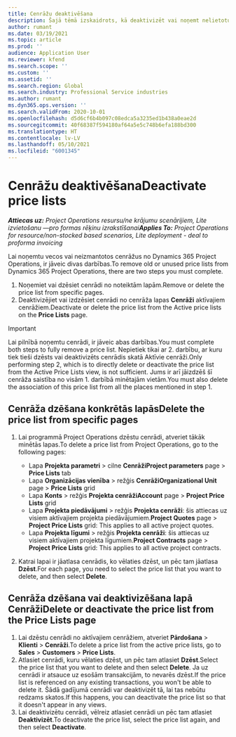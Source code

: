 ```yaml
---
title: Cenrāžu deaktivēšana
description: Šajā tēmā izskaidrots, kā deaktivizēt vai noņemt nelietotus vai vecus cenrāžus.
author: rumant
ms.date: 03/19/2021
ms.topic: article
ms.prod: ''
audience: Application User
ms.reviewer: kfend
ms.search.scope: ''
ms.custom: ''
ms.assetid: ''
ms.search.region: Global
ms.search.industry: Professional Service industries
ms.author: rumant
ms.dyn365.ops.version: ''
ms.search.validFrom: 2020-10-01
ms.openlocfilehash: d5d6cf6b4b097c08edca5a3235ed1b438a0eae2d
ms.sourcegitcommit: 40f68387f594180af64a5e5c748b6efa188bd300
ms.translationtype: HT
ms.contentlocale: lv-LV
ms.lasthandoff: 05/10/2021
ms.locfileid: "6001345"
---
```

# <a name="deactivate-price-lists"></a><span data-ttu-id="a1fef-103">Cenrāžu deaktivēšana</span><span class="sxs-lookup"><span data-stu-id="a1fef-103">Deactivate price lists</span></span> 

<span data-ttu-id="a1fef-104">_**Attiecas uz:** Project Operations resursu/ne krājumu scenārijiem, Lite izvietošanu —pro formas rēķinu izrakstīšanai_</span><span class="sxs-lookup"><span data-stu-id="a1fef-104">_**Applies To:** Project Operations for resource/non-stocked based scenarios, Lite deployment - deal to proforma invoicing_</span></span>

<span data-ttu-id="a1fef-105">Lai noņemtu vecos vai neizmantotos cenrāžus no Dynamics 365 Project Operations, ir jāveic divas darbības.</span><span class="sxs-lookup"><span data-stu-id="a1fef-105">To remove old or unused price lists from Dynamics 365 Project Operations, there are two steps you must complete.</span></span> 

1. <span data-ttu-id="a1fef-106">Noņemiet vai dzēsiet cenrādi no noteiktām lapām.</span><span class="sxs-lookup"><span data-stu-id="a1fef-106">Remove or delete the price list from specific pages.</span></span>
2. <span data-ttu-id="a1fef-107">Deaktivizējiet vai izdzēsiet cenrādi no cenrāža lapas **Cenrāži** aktīvajiem cenrāžiem.</span><span class="sxs-lookup"><span data-stu-id="a1fef-107">Deactivate or delete the price list from the Active price lists on the **Price Lists** page.</span></span>

>[!IMPORTANT]
> <span data-ttu-id="a1fef-108">Lai pilnībā noņemtu cenrādi, ir jāveic abas darbības.</span><span class="sxs-lookup"><span data-stu-id="a1fef-108">You must complete both steps to fully remove a price list.</span></span> <span data-ttu-id="a1fef-109">Nepietiek tikai ar 2. darbību, ar kuru tiek tieši dzēsts vai deaktivizēts cenrādis skatā Aktīvie cenrāži.</span><span class="sxs-lookup"><span data-stu-id="a1fef-109">Only performing step 2, which is to directly delete or deactivate the price list from the Active Price Lists view, is not sufficient.</span></span> <span data-ttu-id="a1fef-110">Jums ir arī jāizdzēš šī cenrāža saistība no visām 1. darbībā minētajām vietām.</span><span class="sxs-lookup"><span data-stu-id="a1fef-110">You must also delete the association of this price list from all the places mentioned in step 1.</span></span>

## <a name="delete-the-price-list-from-specific-pages"></a><span data-ttu-id="a1fef-111">Cenrāža dzēšana konkrētās lapās</span><span class="sxs-lookup"><span data-stu-id="a1fef-111">Delete the price list from specific pages</span></span>
1. <span data-ttu-id="a1fef-112">Lai programmā Project Operations dzēstu cenrādi, atveriet tākāk minētās lapas.</span><span class="sxs-lookup"><span data-stu-id="a1fef-112">To delete a price list from Project Operations, go to the following pages:</span></span>  

      - <span data-ttu-id="a1fef-113">Lapa **Projekta parametri** > cilne **Cenrāži**</span><span class="sxs-lookup"><span data-stu-id="a1fef-113">**Project parameters** page > **Price Lists** tab</span></span>
      - <span data-ttu-id="a1fef-114">Lapa **Organizācijas vienība** > režģis **Cenrāži**</span><span class="sxs-lookup"><span data-stu-id="a1fef-114">**Organizational Unit** page > **Price Lists** grid</span></span>
      - <span data-ttu-id="a1fef-115">Lapa **Konts** > režģis **Projekta cenrāži**</span><span class="sxs-lookup"><span data-stu-id="a1fef-115">**Account** page > **Project Price Lists** grid</span></span>
      - <span data-ttu-id="a1fef-116">Lapa **Projekta piedāvājumi** > režģis **Projekta cenrāži**: šis attiecas uz visiem aktīvajiem projekta piedāvājumiem.</span><span class="sxs-lookup"><span data-stu-id="a1fef-116">**Project Quotes** page > **Project Price Lists** grid: This applies to all active project quotes.</span></span>
      - <span data-ttu-id="a1fef-117">Lapa **Projekta līgumi** > režģis **Projekta cenrāži**: šis attiecas uz visiem aktīvajiem projekta līgumiem.</span><span class="sxs-lookup"><span data-stu-id="a1fef-117">**Project Contracts** page > **Project Price Lists** grid: This applies to all active project contracts.</span></span>

 2. <span data-ttu-id="a1fef-118">Katrai lapai ir jāatlasa cenrādis, ko vēlaties dzēst, un pēc tam jāatlasa **Dzēst**.</span><span class="sxs-lookup"><span data-stu-id="a1fef-118">For each page, you need to select the price list that you want to delete, and then select **Delete**.</span></span> 
 
## <a name="delete-or-deactivate-the-price-list-from-the-price-lists-page"></a><span data-ttu-id="a1fef-119">Cenrāža dzēšana vai deaktivizēšana lapā Cenrāži</span><span class="sxs-lookup"><span data-stu-id="a1fef-119">Delete or deactivate the price list from the Price Lists page</span></span>
 
1. <span data-ttu-id="a1fef-120">Lai dzēstu cenrādi no aktīvajiem cenrāžiem, atveriet **Pārdošana** > **Klienti** > **Cenrāži**.</span><span class="sxs-lookup"><span data-stu-id="a1fef-120">To delete a price list from the active price lists, go to **Sales** > **Customers** > **Price Lists**.</span></span> 
2. <span data-ttu-id="a1fef-121">Atlasiet cenrādi, kuru vēlaties dzēst, un pēc tam atlasiet **Dzēst**.</span><span class="sxs-lookup"><span data-stu-id="a1fef-121">Select the price list that you want to delete and then select **Delete**.</span></span> <span data-ttu-id="a1fef-122">Ja uz cenrādi ir atsauce uz esošām transakcijām, to nevarēs dzēst.</span><span class="sxs-lookup"><span data-stu-id="a1fef-122">If the price list is referenced on any existing transactions, you won't be able to delete it.</span></span> <span data-ttu-id="a1fef-123">Šādā gadījumā cenrādi var deaktivizēt tā, lai tas nebūtu redzams skatos.</span><span class="sxs-lookup"><span data-stu-id="a1fef-123">If this happens, you can deactivate the price list so that it doesn't appear in any views.</span></span> 
3. <span data-ttu-id="a1fef-124">Lai deaktivizētu cenrādi, vēlreiz atlasiet cenrādi un pēc tam atlasiet **Deaktivizēt**.</span><span class="sxs-lookup"><span data-stu-id="a1fef-124">To deactivate the price list, select the price list again, and then select **Deactivate**.</span></span>   
